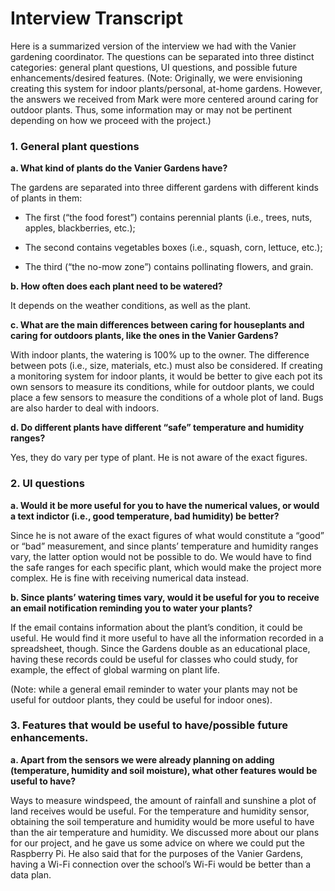 # Interview Transcript
Here is a summarized version of the interview we had with the Vanier gardening coordinator. The questions can be separated into three distinct categories: general plant questions, UI questions, and possible future enhancements/desired features. (Note: Originally, we were envisioning creating this system for indoor plants/personal, at-home gardens. However, the answers we received from Mark were more centered around caring for outdoor plants. Thus, some information may or may not be pertinent depending on how we proceed with the project.)
### 1.	General plant questions

**a.	What kind of plants do the Vanier Gardens have?**

   The gardens are separated into three different gardens with different kinds of plants in them:
   
   - The first (“the food forest”) contains perennial plants (i.e., trees, nuts, apples, blackberries, etc.);
      
   - The second contains vegetables boxes (i.e., squash, corn, lettuce, etc.);
      
   - The third (“the no-mow zone”) contains pollinating flowers, and grain.
      

**b.	How often does each plant need to be watered?**

   It depends on the weather conditions, as well as the plant.


**c.	What are the main differences between caring for houseplants and caring for outdoors plants, like the ones in the Vanier Gardens?**

   With indoor plants, the watering is 100% up to the owner. The difference between pots (i.e., size, materials, etc.) must also be considered. If creating a monitoring system for indoor plants, it would be better to give each pot its own sensors to measure its conditions, while for outdoor plants, we could place a few sensors to measure the conditions of a whole plot of land. Bugs are also harder to deal with indoors.


**d.	 Do different plants have different “safe” temperature and humidity ranges?**

   Yes, they do vary per type of plant. He is not aware of the exact figures.


### 2.	UI questions

**a.	Would it be more useful for you to have the numerical values, or would a text indictor (i.e., good temperature, bad humidity) be better?**

   Since he is not aware of the exact figures of what would constitute a “good” or “bad” measurement, and since plants’ temperature and humidity ranges vary, the latter option would not be possible to do. We would have to find the safe ranges for each specific plant, which would make the project more complex. He is fine with receiving numerical data instead.


**b.	Since plants’ watering times vary, would it be useful for you to receive an email notification reminding you to water your plants?**

   If the email contains information about the plant’s condition, it could be useful. He would find it more useful to have all the information recorded in a spreadsheet, though. Since the Gardens double as an educational place, having these records could be useful for classes who could study, for example, the effect of global warming on plant life. 

   (Note: while a general email reminder to water your plants may not be useful for outdoor plants, they could be useful for indoor ones).


### 3.	Features that would be useful to have/possible future enhancements.

**a.	Apart from the sensors we were already planning on adding (temperature, humidity and soil moisture), what other features would be useful to have?**

   Ways to measure windspeed, the amount of rainfall and sunshine a plot of land receives would be useful. For the temperature and humidity sensor, obtaining the soil temperature and humidity would be more useful to have than the air temperature and humidity.
We discussed more about our plans for our project, and he gave us some advice on where we could put the Raspberry Pi. He also said that for the purposes of the Vanier Gardens, having a Wi-Fi connection over the school’s Wi-Fi would be better than a data plan.
   
